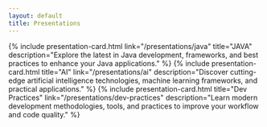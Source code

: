 ```yaml
---
layout: default
title: Presentations
---
```

<div class="container mt-16">
<main class="flex flex-col gap-4 w-full max-w-5xl mx-auto my-8 px-4">
    {% include presentation-card.html
        link="/presentations/java" 
        title="JAVA" 
        description="Explore the latest in Java development, frameworks, and best practices to enhance your Java applications." %}
    {% include presentation-card.html 
        title="AI" 
        link="/presentations/ai" 
        description="Discover cutting-edge artificial intelligence technologies, machine learning frameworks, and practical applications." %}
    {% include presentation-card.html 
       title="Dev Practices"
       link="/presentations/dev-practices" 
       description="Learn modern development methodologies, tools, and practices to improve your workflow and code quality." %}
    
</main>
</div>
